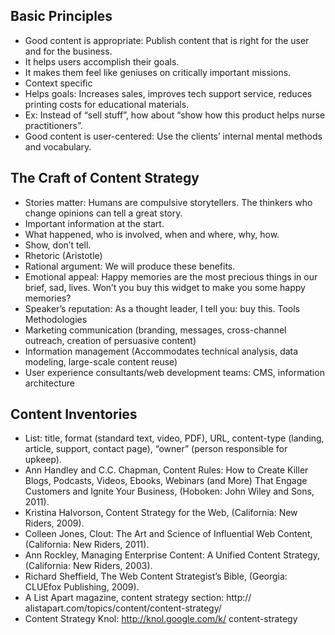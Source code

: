 ## Basic Principles

* Good content is appropriate: Publish content that is right for the user and for the business.
* It helps users accomplish their goals.
* It makes them feel like geniuses on critically important missions.
* Context specific
* Helps goals: Increases sales, improves tech support service, reduces printing costs for educational materials.
* Ex: Instead of “sell stuff”, how about “show how this product helps nurse practitioners”.
* Good content is user-centered: Use the clients’ internal mental methods and vocabulary.

## The Craft of Content Strategy

* Stories matter: Humans are compulsive storytellers. The thinkers who change opinions can tell a great story.
* Important information at the start.
* What happened, who is involved, when and where, why, how.
* Show, don’t tell.
* Rhetoric (Aristotle)
* Rational argument: We will produce these benefits.
* Emotional appeal: Happy memories are the most precious things in our brief, sad, lives. Won’t you buy this widget to make you some happy memories?
* Speaker’s reputation: As a thought leader, I tell you: buy this.
Tools
Methodologies
* Marketing communication (branding, messages, cross-channel outreach, creation of persuasive content)
* Information management (Accommodates technical analysis, data modeling, large-scale content reuse)
* User experience consultants/web development teams: CMS, information architecture

## Content Inventories

* List: title, format (standard text, video, PDF), URL, content-type (landing, article, support, contact page), “owner” (person responsible for upkeep).
* Ann Handley and C.C. Chapman, Content Rules: How to Create Killer Blogs, Podcasts, Videos, Ebooks, Webinars (and More) That Engage Customers and Ignite Your Business, (Hoboken: John Wiley and Sons, 2011).
* Kristina Halvorson, Content Strategy for the Web, (California: New Riders, 2009).
* Colleen Jones, Clout: The Art and Science of Influential Web Content, (California: New Riders, 2011).
* Ann Rockley, Managing Enterprise Content: A Unified Content Strategy, (California: New Riders, 2003).
* Richard Sheffield, The Web Content Strategist’s Bible, (Georgia: CLUEfox Publishing, 2009).
* A List Apart magazine, content strategy section: http:// alistapart.com/topics/content/content-strategy/
* Content Strategy Knol: http://knol.google.com/k/ content-strategy

